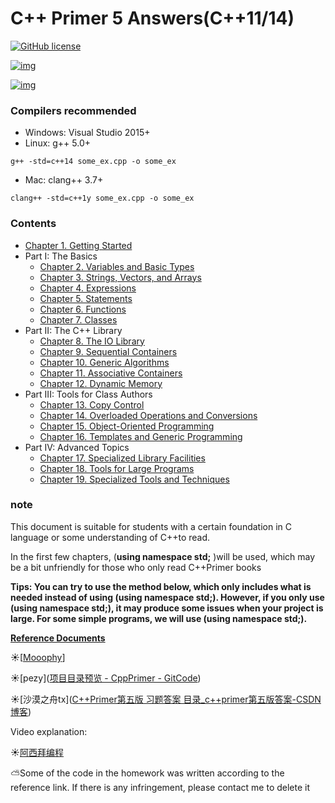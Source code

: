# C++ Primer 5 Answers(C++11/14)

[![GitHub license](https://img.shields.io/badge/license-CC0-blue.svg)](https://raw.githubusercontent.com/Mooophy/Cpp-Primer/master/LICENSE)

[![img](https://img.shields.io/badge/%E4%B8%AD%E6%96%87-%E8%AE%A8%E8%AE%BA%E5%8C%BA-yellowgreen.svg)](https://github.com/ReadingLab/Discussion-for-Cpp)

[![img](https://img.shields.io/badge/douban-%E5%B0%8F%E7%BB%84-green.svg)](http://www.douban.com/group/532124/)

### Compilers recommended

* Windows: Visual Studio 2015+
* Linux: g++ 5.0+

```
g++ -std=c++14 some_ex.cpp -o some_ex
```

* Mac: clang++ 3.7+

```
clang++ -std=c++1y some_ex.cpp -o some_ex
```

### Contents

- [Chapter 1. Getting Started](ch01/README.md)
- Part I: The Basics
  - [Chapter 2. Variables and Basic Types](ch02/README.md)
  - [Chapter 3. Strings, Vectors, and Arrays](ch03/README.md)
  - [Chapter 4. Expressions](ch04/README.md)
  - [Chapter 5. Statements](ch05/README.md)
  - [Chapter 6. Functions](ch06/README.md)
  - [Chapter 7. Classes](ch07/README.md)
- Part II: The C++ Library
  - [Chapter 8. The IO Library](ch08/README.md)
  - [Chapter 9. Sequential Containers](ch09/README.md)
  - [Chapter 10. Generic Algorithms](ch10/README.md)
  - [Chapter 11. Associative Containers](ch11/README.md)
  - [Chapter 12. Dynamic Memory](ch12/README.md)
- Part III: Tools for Class Authors
  - [Chapter 13. Copy Control](ch13/README.md)
  - [Chapter 14. Overloaded Operations and Conversions](ch14/README.md)
  - [Chapter 15. Object-Oriented Programming](ch15/README.md)
  - [Chapter 16. Templates and Generic Programming](ch16)
- Part IV:  Advanced Topics
  - [Chapter 17. Specialized Library Facilities](ch17)
  - [Chapter 18. Tools for Large Programs](ch18)
  - [Chapter 19. Specialized Tools and Techniques](ch19)

### note

This document is suitable for students with a certain foundation in C language or some understanding of C++to read.

In the first few chapters, (**using namespace std;** )will be used, which may be a bit unfriendly for those who only read C++Primer books

**Tips: You can try to use the method below, which only includes what is needed instead of using (using namespace std;). However, if you only use (using namespace std;), it may produce some issues when your project is large. For some simple programs, we will use (using namespace std;).**

**[Reference Documents](https://github.com/Mooophy/Cpp-Primer/)**

☀️[[Mooophy](https://github.com/Mooophy/Cpp-Primer/)]

☀️[pezy]([项目目录预览 - CppPrimer - GitCode](https://gitcode.com/mirrors/pezy/cppprimer/tree/master?utm_source=csdn_github_accelerator&isLogin=1))

☀️[沙漠之舟tx]([C++Primer第五版 习题答案 目录_c++primer第五版答案-CSDN博客](https://blog.csdn.net/shamozhizhoutx/article/details/81264498))

Video explanation:

☀️[阿西拜编程]([19.8固有的不可移植的特性_哔哩哔哩_bilibili](https://www.bilibili.com/video/BV1z64y1U7hs?p=103&spm_id_from=pageDriver&vd_source=d0200ba2cee52451d0185d155216f8cf))

⛅️Some of the code in the homework was written according to the reference link. If there is any infringement, please contact me to delete it
